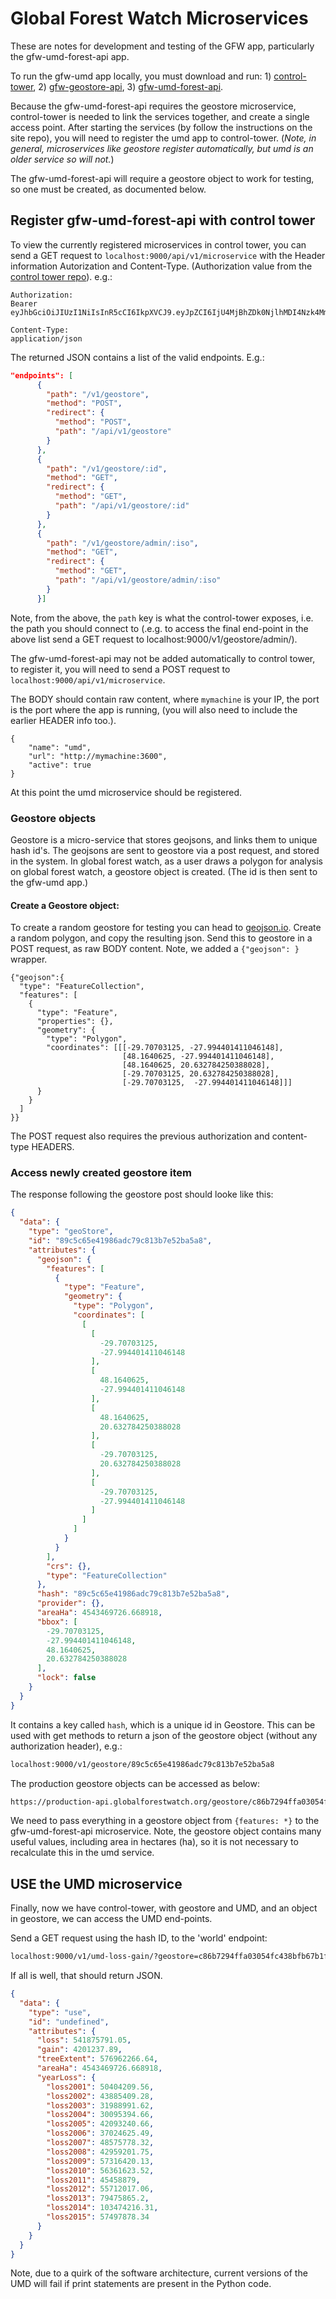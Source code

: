 # Global Forest Watch Microservices

These are notes for development and testing of the GFW app, particularly the
gfw-umd-forest-api app.

To run the gfw-umd app locally, you must download and run: 1) [control-tower](https://github.com/control-tower/control-tower), 2) [gfw-geostore-api](https://github.com/gfw-api/gfw-geostore-api),
3) [gfw-umd-forest-api](https://github.com/gfw-api/gfw-umd-forest-api).

Because the gfw-umd-forest-api requires the geostore microservice, control-tower
is needed to link the services together, and create a single access point. After
starting the services (by follow the instructions on the site repo), you will
need to register the umd app to control-tower. (*Note, in general, microservices
like geostore register automatically, but umd is an older service so will not.*)

The gfw-umd-forest-api will require a geostore object to work for testing, so one
must be created, as documented below.

## Register gfw-umd-forest-api with control tower

To view the currently registered microservices in control tower, you can send
a GET request to `localhost:9000/api/v1/microservice` with the Header information
Autorization and Content-Type. (Authorization value from the [control tower repo](https://github.com/control-tower/control-tower)). e.g.:

```
Authorization:
Bearer eyJhbGciOiJIUzI1NiIsInR5cCI6IkpXVCJ9.eyJpZCI6IjU4MjBhZDk0NjlhMDI4Nzk4MmY0Y2QxOCIsInByb3ZpZGVyIjoibG9jYWwiLCJwcm92aWRlcklkIjpudWxsLCJlbWFpbCI6InNlcmdpby5nb3JkaWxsb0B2aXp6dWFsaXR5LmNvbSIsInJvbGUiOiJBRE1JTiIsImNyZWF0ZWRBdCI6IjIwMTYtMTEtMDdUMTY6MzY6MzYuODY4WiIsImV4dHJhVXNlckRhdGEiOnsiYXBwcyI6WyJnZnciLCJwcmVwIiwiYXF1ZWR1Y3QiLCJmb3Jlc3QtYXRsYXMiLCJydyIsImRhdGE0c2RnIl19fQ.3GzuhG8wD4gI5Fo6NTqHC_Dq6ChKPPWXygga2mAuKZw

Content-Type:
application/json

```

The returned JSON contains a list of the valid endpoints. E.g.:

```json
"endpoints": [
      {
        "path": "/v1/geostore",
        "method": "POST",
        "redirect": {
          "method": "POST",
          "path": "/api/v1/geostore"
        }
      },
      {
        "path": "/v1/geostore/:id",
        "method": "GET",
        "redirect": {
          "method": "GET",
          "path": "/api/v1/geostore/:id"
        }
      },
      {
        "path": "/v1/geostore/admin/:iso",
        "method": "GET",
        "redirect": {
          "method": "GET",
          "path": "/api/v1/geostore/admin/:iso"
        }
      }]
```

Note, from the above, the `path` key is what the control-tower exposes, i.e.
the path you should connect to (.e.g. to access the final end-point in the above
list send a GET request to localhost:9000/v1/geostore/admin/<ISO>).

The gfw-umd-forest-api may not be added automatically to control tower,
to register it, you will need to send a POST request to `localhost:9000/api/v1/microservice`.


The BODY should contain raw content, where `mymachine` is your IP, the port is
the port where the app is running, (you will also need to include the earlier HEADER info too.).
```
{
    "name": "umd",
    "url": "http://mymachine:3600",
    "active": true
}
```

At this point the umd microservice should be registered.

### Geostore objects

Geostore is a micro-service that stores geojsons, and links them to unique hash id's.
The geojsons are sent to geostore via a post request, and stored in the system.
In global forest watch, as a user draws a polygon for analysis on global forest watch,
a geostore object is created. (The id is then sent to the gfw-umd app.)

#### Create a Geostore object:

To create a random geostore for testing you can head to [geojson.io](http://geojson.io).
Create a random polygon, and copy the resulting json. Send this to geostore in a POST
request, as raw BODY content. Note, we added a `{"geojson": }` wrapper.

```
{"geojson":{
  "type": "FeatureCollection",
  "features": [
    {
      "type": "Feature",
      "properties": {},
      "geometry": {
        "type": "Polygon",
        "coordinates": [[[-29.70703125, -27.994401411046148],
                         [48.1640625, -27.994401411046148],
                         [48.1640625, 20.632784250388028],
                         [-29.70703125, 20.632784250388028],
                         [-29.70703125,  -27.994401411046148]]]
      }
    }
  ]
}}

```

The POST request also requires the previous authorization and content-type HEADERS.

### Access newly created geostore item

The response following the geostore post should looke like this:

```json
{
  "data": {
    "type": "geoStore",
    "id": "89c5c65e41986adc79c813b7e52ba5a8",
    "attributes": {
      "geojson": {
        "features": [
          {
            "type": "Feature",
            "geometry": {
              "type": "Polygon",
              "coordinates": [
                [
                  [
                    -29.70703125,
                    -27.994401411046148
                  ],
                  [
                    48.1640625,
                    -27.994401411046148
                  ],
                  [
                    48.1640625,
                    20.632784250388028
                  ],
                  [
                    -29.70703125,
                    20.632784250388028
                  ],
                  [
                    -29.70703125,
                    -27.994401411046148
                  ]
                ]
              ]
            }
          }
        ],
        "crs": {},
        "type": "FeatureCollection"
      },
      "hash": "89c5c65e41986adc79c813b7e52ba5a8",
      "provider": {},
      "areaHa": 4543469726.668918,
      "bbox": [
        -29.70703125,
        -27.994401411046148,
        48.1640625,
        20.632784250388028
      ],
      "lock": false
    }
  }
}

```

It contains a key called `hash`, which is a unique id in Geostore. This can be
used with get methods to return a json of the geostore object (without any authorization header), e.g.:

```html
localhost:9000/v1/geostore/89c5c65e41986adc79c813b7e52ba5a8
```

The production geostore objects can be accessed as below:

```html
https://production-api.globalforestwatch.org/geostore/c86b7294ffa03054fc438bfb67b1f846
```

We need to pass everything in a geostore object from `{features: *}` to the gfw-umd-forest-api microservice. Note, the geostore object contains
many useful values, including area in hectares (ha),
so it is not necessary to recalculate this in the umd service.


## USE the UMD microservice

Finally, now we have control-tower, with geostore and UMD, and an object in geostore,
we can access the UMD end-points.

Send a GET request using the hash ID, to the 'world' endpoint:

```html
localhost:9000/v1/umd-loss-gain/?geostore=c86b7294ffa03054fc438bfb67b1f846&thresh=10
```
If all is well, that should return JSON.

```json
{
  "data": {
    "type": "use",
    "id": "undefined",
    "attributes": {
      "loss": 541875791.05,
      "gain": 4201237.89,
      "treeExtent": 576962266.64,
      "areaHa": 4543469726.668918,
      "yearLoss": {
        "loss2001": 50404209.56,
        "loss2002": 43885409.28,
        "loss2003": 31988991.62,
        "loss2004": 30095394.66,
        "loss2005": 42093240.66,
        "loss2006": 37024625.49,
        "loss2007": 48575778.32,
        "loss2008": 42959201.75,
        "loss2009": 57316420.13,
        "loss2010": 56361623.52,
        "loss2011": 45458879,
        "loss2012": 55712017.06,
        "loss2013": 79475865.2,
        "loss2014": 103474216.31,
        "loss2015": 57497878.34
      }
    }
  }
}
```

Note, due to a quirk of the software architecture, current versions of the UMD
will fail if print statements are present in the Python code.
